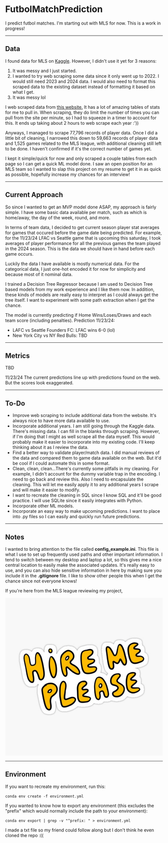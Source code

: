 # FutbolMatchPrediction
I predict futbol matches. I'm starting out with MLS for now. This is a work in progress!

---

## Data
I found data for MLS on [Kaggle](https://www.kaggle.com/datasets/josephvm/major-league-soccer-dataset).
However, I didn't use it yet for 3 reasons:
1. It was messy and I just started.
2. I wanted to try web scraping some data since it only went up to 2022. I would still need 2023 and 2024 data.
I would also need to format this scraped data to the existing dataset instead of formatting it based on what I get.
3. It was messy lol

I web scraped data from [this website.](https://fbref.com/en/comps/22/schedule/Major-League-Soccer-Scores-and-Fixtures)
It has a lot of amazing tables of stats for me to pull in. When scraping, they do limit the number of times you can
pull from the site per minute, so I had to squeeze in a timer to account for this. It ends up taking about 2 hours
to web scrape each year :'))

Anyways, I managed to scrape 77,796 records of player data. Once I did a little bit of cleaning,
I narrowed this down to 59,663 records of player data and 1,525 games related to the MLS league, with additional
cleaning still left to be done. I haven't confirmed if it's the correct number of games yet.

I kept it simple/quick for now and only scraped a couple tables from each page so I can get a quick ML model done. 
I saw an open position for an MLS team so I wanted to slap this project on my resume to get it in as quick as possible,
hopefully increase my chances for an interview!

---

## Current Approach
So since I wanted to get an MVP model done ASAP, my approach is fairly simple. I have some basic data available per match,
such as which is home/away, the day of the week, round, and more. 

In terms of team data, I decided to get current season player stat averages for games that occured before the game date being predicted. 
For example, for the 11/23/24 LFAC vs Seattle game that is upcoming this saturday, I took averages
of player performance for all the previous games the team played in the 2024 season. This is the data we should have in hand
before each game occurs.

Luckily the data I have available is mostly numerical data. For the categorical data, I just one-hot encoded it for now
for simplicity and because most of it nominal data.

I trained a Decision Tree Regressor because I am used to Decision Tree based models from my work experience and I like them now. 
In addition, these kinds of models are really easy to interpret as I could always get the tree itself. I want to experiment
with some path extraction when I get the chance.

The model is currently predicting if Home Wins/Loses/Draws and each team score (including penalties).
Prediction 11/23/24:
* LAFC vs Seattle Founders FC: LFAC wins 6-0 (lol)
* New York City vs NY Red Bulls: TBD

---

## Metrics
TBD

11/23/24
The current predictions line up with predictions found on the web. But the scores look exaggerated.

---

## To-Do
* Improve web scraping to include additional data from the website. It's
always nice to have more data available to use.
* Incorporate additional years. I am still going through the Kaggle data. There's missing data.
I can fill in the blanks through scraping. However, if I'm doing that I might as well scrape all the data myself. This would
probably make it easier to incorporate into my existing code. I'll keep thinking about it as I review the data.
* Find a better way to validate player/match data. I did manual reviews of the data and compared them to game data
available on the web. But it'd be cool if I could automate this in some format.
* Clean, clean, clean...There's currently some pitfalls in my cleaning. For example, I didn't account for the dummy
variable trap in the encoding. I need to go back and review this. Also I need to encapsulate the cleaning. This will
let me easily apply it to any additional years I scrape and will make it easier to modify.
* I want to recreate the cleaning in SQL since I know SQL and it'll be good practice. I will use SQLite since it easily
integrates with Python.
* Incorporate other ML models.
* Incorporate an easy way to make upcoming predictions. I want to place into .py files so I can easily and quickly
run future predictions.


---

## Notes
I wanted to bring attention to the file called **config_example.ini**. This file is what I use to set up frequently used
paths and other important information. I tend to switch between my desktop and laptop a lot, so this gives me a nice
central location to easily make the associated updates. It's really easy to use, and you can also hide sensitive information
in here by making sure you include it in the **.gitignore** file. I like to show other people this when I get the chance
since not everyone knows!

If you're here from the MLS league reviewing my project,

![Hire me please](/src/hire_me.jpg)


---

## Environment
If you want to recreate my environment, run this:

```
conda env create -f environment.yml
```
If you wanted to know how to export any environment (this excludes the "prefix"
which would normally include the path to your environment):
```
conda env export | grep -v "^prefix: " > environment.yml
```

I made a txt file so my friend could follow along but I don't think he even cloned the repo :((